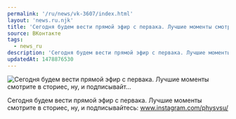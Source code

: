 ```yaml
---
permalink: '/ru/news/vk-3607/index.html'
layout: 'news.ru.njk'
title: 'Сегодня будем вести прямой эфир с первака. Лучшие моменты смотрите в сториес, ну, и подписывайт…'
source: ВКонтакте
tags:
  - news_ru
description: 'Сегодня будем вести прямой эфир с первака. Лучшие моменты смотрите в сториес, ну, и подписывайт…'
updatedAt: 1478876530
---
```

![Сегодня будем вести прямой эфир с первака. Лучшие моменты смотрите в сториес, ну, и подписывайт…](https://sun9-29.userapi.com/impf/c636731/v636731484/311d9/5AOsrUfn1uo.jpg?size=1280x720&quality=96&sign=c7632dd42d214a5b48046555ec11636b&c_uniq_tag=zWVuJbZPXE9NzEtUr06VdckAtlBnQwfnbLg3M6c8rxk&type=album)

Сегодня будем вести прямой эфир с первака. Лучшие моменты смотрите в сториес, ну, и подписывайтесь: www.instagram.com/physvsu/

